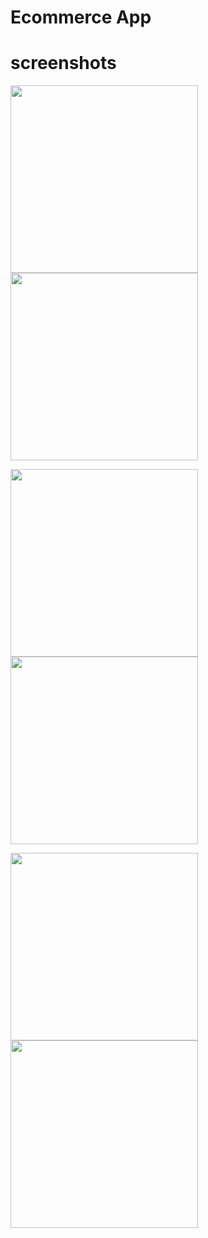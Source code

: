 # Ecommerce App

# screenshots

<p float="left">
  <img src="https://github.com/anupomm/ecommerce_craftybay/assets/95094496/8160663d-779d-4485-b740-b017f449968a" width="300" />
  <img src="https://github.com/anupomm/ecommerce_craftybay/assets/95094496/e0a3c1e3-67d5-4d78-82c4-71593517cb91" width="300" /> 
</p>

<p float="left">
  <img src="https://github.com/anupomm/ecommerce_craftybay/assets/95094496/39431ca2-14d5-403d-9122-b2fffa202b3b" width="300" />
  <img src="https://github.com/anupomm/ecommerce_craftybay/assets/95094496/abf40eb9-c360-4032-84f7-41ac253aa9bb" width="300" /> 
</p>

<p float="left">
  <img src="https://github.com/anupomm/ecommerce_craftybay/assets/95094496/065e2e7c-b87a-47f6-9d96-b0314b10900f" width="300" />
  <img src="https://github.com/anupomm/ecommerce_craftybay/assets/95094496/ef21cb93-c2ac-4bf7-82b7-20b3c9bfacbf" width="300" /> 
</p>
